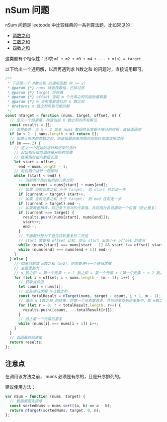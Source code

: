 # nSum 问题

nSum 问题是 leetcode 中比较经典的一系列算法题，比如常见的：

* [两数之和](https://leetcode-cn.com/problems/two-sum/)
* [三数之和](https://leetcode-cn.com/problems/3sum/)
* [四数之和](https://leetcode-cn.com/problems/4sum/)

这类题有个相似性：即求 `m1 + m2 + m3 + m4 + ... + m(n) = target`

以下给出一个通用解，以后再遇到求 N数之和 的问题时，直接调用即可。

```javascript
/**
 * 下述是一个 N数之和 的通用函数（N >= 2）
 * @param {*} nums 待查找数组，已排过序
 * @param {*} target 目标值
 * @param {*} offset 当前 m 个元素之和的起始偏移量
 * @param {*} m 当前需要查找的 m 数之和
 * @returns m 数之和所有可能的解
 */
const nTarget = function (nums, target, offset, m) {
  // 定义一个结果集，存放当前 m 数之和的所有解法
  const results = [];
  // 边界条件，当 m < 2 或者 nums 数组的长度都不够分的时候，直接返回空
  if (m < 2 || nums.length < m) return [];
  // 如果当前求的两数之和，则直接最简单用相对双指针完成求解过程
  if (m === 2) {
    // 定义一个起始的指针和结束的指针
    // 起始指针指向偏移量开始的位置
    // 结束指针指向数组长度
    let start = offset,
      end = nums.length - 1;
    // 前后两个指针一起挪动
    while (start < end) {
      // 当前两个指针指向的元素之和
      const current = nums[start] + nums[end];
      // 如果 当前元素之和 小于 target， 则 start 往后走一步
      if (current < target) start++;
      // 如果 当前元素之和 大于 target， 则 end 往前走一步
      if (current > target) end--;
      // 如果两者相等，则记录下当次的元素值，并将指针各自挪动一个位置（防止重复）
      if (current === target) {
        results.push([nums[start], nums[end]]);
        start++;
        end--;
      }
      // 下面两行是为了避免找到重复的二元组
      // start 需要和 offset 比较，防止 start 出现小于 offset 的情况
      while (nums[start] === nums[start - 1] && start !== offset) start++;
      while (nums[end] === nums[end + 1]) end--;
    }
  } else {
    // 如果当前求 m数之和（m>2），则需要进行一个递归求解
    // 主要思路为：
    // n 数之和 = 第一个元素 + n-1 数之和 = 第一个元素 + (第一个元素 + n-2 数之和) ... = 第一个元素 + (第一个元素 + (第一个元素 + ... + ( 第一个元素 + 2 数之和)))
    for (let i = offset; i < nums.length - (m - 1); i++) {
      // 获取当前值
      let count = nums[i];
      // 此处递归求解 n-1数之和
      const totalResult = nTarget(nums, target - count, i + 1, m - 1);
      // 遍历 n-1数之和 的结果，将第一个元素塞进去，并将结果存到结果集中，即 m数之和
      for (let r = 0; r < totalResult.length; r++) {
        results.push([count, ...totalResult[r]]);
      }
      // 防止第一个元素的重复
      while (nums[i] === nums[i + 1]) i++;
    }
  }
  // 返回最终结果集
  return results;
};
```

## 注意点

在调用该方法之前， nums 必须是有序的，且是升序排列的。

建议使用方法：

```javascript
var nSum = function (nums, target) {
  // 数据需要先排序
  const sortedNums = nums.sort((a, b) => a - b);
  return nTarget(sortedNums, target, 0, n);
};
```